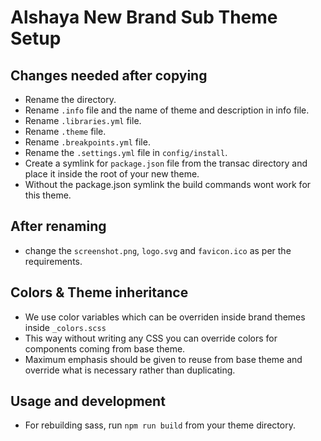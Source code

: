 # Alshaya New Brand Sub Theme Setup

## Changes needed after copying

* Rename the directory.
* Rename `.info` file and the name of theme and description in info file.
* Rename `.libraries.yml` file.
* Rename `.theme` file.
* Rename `.breakpoints.yml` file.
* Rename the `.settings.yml` file in `config/install`.
* Create a symlink for `package.json` file from the transac directory and place it inside the root of your new theme.
* Without the package.json symlink the build commands wont work for this theme.

## After renaming

* change the `screenshot.png`, `logo.svg` and `favicon.ico` as per the
requirements.

## Colors & Theme inheritance

* We use color variables which can be overriden inside brand themes inside
`_colors.scss`
* This way without writing any CSS you can override colors for components coming
 from base theme.
* Maximum emphasis should be given to reuse from base theme and override what is
 necessary rather than duplicating.

## Usage and development

* For rebuilding sass, run `npm run build` from your theme directory.
